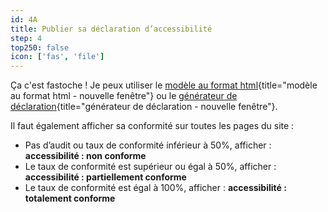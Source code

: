 ```yaml
---
id: 4A
title: Publier sa déclaration d’accessibilité
step: 4
top250: false
icon: ['fas', 'file']
---
```


Ça c'est fastoche ! Je peux utiliser le [modèle au format html](https://design.numerique.gouv.fr/outils/exemple/){title="modèle au format html - nouvelle fenêtre"} ou le [générateur de déclaration](https://betagouv.github.io/a11y-generateur-declaration/#create){title="générateur de déclaration - nouvelle fenêtre"}.

Il faut également afficher sa conformité sur toutes les pages du site :
* Pas d’audit ou taux de conformité inférieur à 50%, afficher : **accessibilité : non conforme** 
* Le taux de conformité est supérieur ou égal à 50%, afficher : **accessibilité : partiellement conforme** 
* Le taux de conformité est égal à 100%, afficher : **accessibilité : totalement conforme** 
